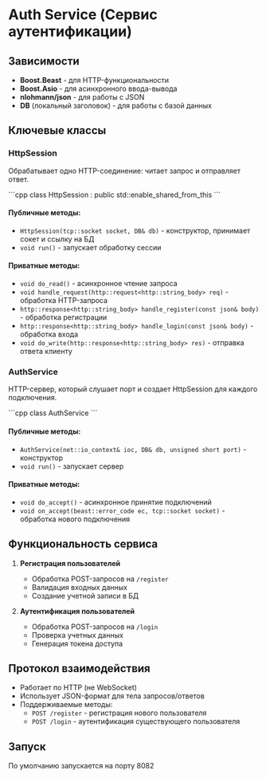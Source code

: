 # Auth Service (Сервис аутентификации)

## Зависимости
- **Boost.Beast** - для HTTP-функциональности
- **Boost.Asio** - для асинхронного ввода-вывода
- **nlohmann/json** - для работы с JSON
- **DB** (локальный заголовок) - для работы с базой данных

## Ключевые классы

### HttpSession
Обрабатывает одно HTTP-соединение: читает запрос и отправляет ответ.

\```cpp
class HttpSession : public std::enable_shared_from_this<HttpSession>
\```

#### Публичные методы:
- `HttpSession(tcp::socket socket, DB& db)` - конструктор, принимает сокет и ссылку на БД
- `void run()` - запускает обработку сессии

#### Приватные методы:
- `void do_read()` - асинхронное чтение запроса
- `void handle_request(http::request<http::string_body> req)` - обработка HTTP-запроса
- `http::response<http::string_body> handle_register(const json& body)` - обработка регистрации
- `http::response<http::string_body> handle_login(const json& body)` - обработка входа
- `void do_write(http::response<http::string_body> res)` - отправка ответа клиенту

### AuthService
HTTP-сервер, который слушает порт и создает HttpSession для каждого подключения.

\```cpp
class AuthService
\```

#### Публичные методы:
- `AuthService(net::io_context& ioc, DB& db, unsigned short port)` - конструктор
- `void run()` - запускает сервер

#### Приватные методы:
- `void do_accept()` - асинхронное принятие подключений
- `void on_accept(beast::error_code ec, tcp::socket socket)` - обработка нового подключения

## Функциональность сервиса
1. **Регистрация пользователей**
   - Обработка POST-запросов на `/register`
   - Валидация входных данных
   - Создание учетной записи в БД

2. **Аутентификация пользователей**
   - Обработка POST-запросов на `/login`
   - Проверка учетных данных
   - Генерация токена доступа

## Протокол взаимодействия
- Работает по HTTP (не WebSocket)
- Использует JSON-формат для тела запросов/ответов
- Поддерживаемые методы:
  - `POST /register` - регистрация нового пользователя
  - `POST /login` - аутентификация существующего пользователя


## Запуск

По умолчанию запускается на порту 8082